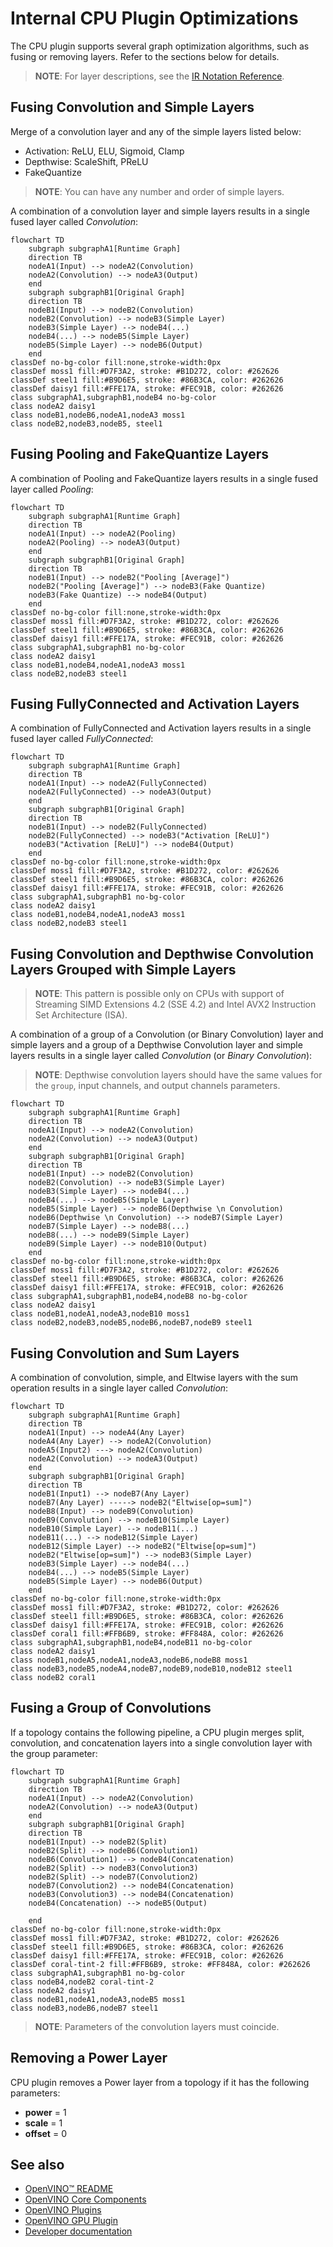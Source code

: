 # Internal CPU Plugin Optimizations

The CPU plugin supports several graph optimization algorithms, such as fusing or removing layers.
Refer to the sections below for details.

> **NOTE**: For layer descriptions, see the [IR Notation Reference](https://docs.openvino.ai/latest/openvino_docs_ops_opset.html).


## Fusing Convolution and Simple Layers

Merge of a convolution layer and any of the simple layers listed below:
- Activation: ReLU, ELU, Sigmoid, Clamp
- Depthwise: ScaleShift, PReLU
- FakeQuantize

> **NOTE**: You can have any number and order of simple layers.

A combination of a convolution layer and simple layers results in a single fused layer called 
*Convolution*:

```mermaid
flowchart TD
    subgraph subgraphA1[Runtime Graph]
    direction TB
    nodeA1(Input) --> nodeA2(Convolution)
    nodeA2(Convolution) --> nodeA3(Output)
    end
    subgraph subgraphB1[Original Graph]
    direction TB
    nodeB1(Input) --> nodeB2(Convolution)
    nodeB2(Convolution) --> nodeB3(Simple Layer)
    nodeB3(Simple Layer) --> nodeB4(...)
    nodeB4(...) --> nodeB5(Simple Layer)
    nodeB5(Simple Layer) --> nodeB6(Output)
    end
classDef no-bg-color fill:none,stroke-width:0px
classDef moss1 fill:#D7F3A2, stroke: #B1D272, color: #262626
classDef steel1 fill:#B9D6E5, stroke: #86B3CA, color: #262626
classDef daisy1 fill:#FFE17A, stroke: #FEC91B, color: #262626
class subgraphA1,subgraphB1,nodeB4 no-bg-color
class nodeA2 daisy1
class nodeB1,nodeB6,nodeA1,nodeA3 moss1
class nodeB2,nodeB3,nodeB5, steel1
```

## Fusing Pooling and FakeQuantize Layers

A combination of Pooling and FakeQuantize layers results in a single fused layer called *Pooling*:  

```mermaid
flowchart TD
    subgraph subgraphA1[Runtime Graph]
    direction TB
    nodeA1(Input) --> nodeA2(Pooling)
    nodeA2(Pooling) --> nodeA3(Output)
    end
    subgraph subgraphB1[Original Graph]
    direction TB
    nodeB1(Input) --> nodeB2("Pooling [Average]")
    nodeB2("Pooling [Average]") --> nodeB3(Fake Quantize)
    nodeB3(Fake Quantize) --> nodeB4(Output)
    end
classDef no-bg-color fill:none,stroke-width:0px
classDef moss1 fill:#D7F3A2, stroke: #B1D272, color: #262626
classDef steel1 fill:#B9D6E5, stroke: #86B3CA, color: #262626
classDef daisy1 fill:#FFE17A, stroke: #FEC91B, color: #262626
class subgraphA1,subgraphB1 no-bg-color
class nodeA2 daisy1
class nodeB1,nodeB4,nodeA1,nodeA3 moss1
class nodeB2,nodeB3 steel1
```
## Fusing FullyConnected and Activation Layers

A combination of FullyConnected and Activation layers results in a single fused layer called 
*FullyConnected*:

```mermaid
flowchart TD
    subgraph subgraphA1[Runtime Graph]
    direction TB
    nodeA1(Input) --> nodeA2(FullyConnected)
    nodeA2(FullyConnected) --> nodeA3(Output)
    end
    subgraph subgraphB1[Original Graph]
    direction TB
    nodeB1(Input) --> nodeB2(FullyConnected)
    nodeB2(FullyConnected) --> nodeB3("Activation [ReLU]")
    nodeB3("Activation [ReLU]") --> nodeB4(Output)
    end
classDef no-bg-color fill:none,stroke-width:0px
classDef moss1 fill:#D7F3A2, stroke: #B1D272, color: #262626
classDef steel1 fill:#B9D6E5, stroke: #86B3CA, color: #262626
classDef daisy1 fill:#FFE17A, stroke: #FEC91B, color: #262626
class subgraphA1,subgraphB1 no-bg-color
class nodeA2 daisy1
class nodeB1,nodeB4,nodeA1,nodeA3 moss1
class nodeB2,nodeB3 steel1
```
## Fusing Convolution and Depthwise Convolution Layers Grouped with Simple Layers

> **NOTE**: This pattern is possible only on CPUs with support of Streaming SIMD Extensions 4.2 
> (SSE 4.2) and Intel AVX2 Instruction Set Architecture (ISA).

A combination of a group of a Convolution (or Binary Convolution) layer and simple layers and a group of a Depthwise Convolution
layer and simple layers results in a single layer called *Convolution* (or *Binary Convolution*):
> **NOTE**: Depthwise convolution layers should have the same values for the `group`, input channels, and output channels parameters.

```mermaid
flowchart TD
    subgraph subgraphA1[Runtime Graph]
    direction TB
    nodeA1(Input) --> nodeA2(Convolution)
    nodeA2(Convolution) --> nodeA3(Output)
    end
    subgraph subgraphB1[Original Graph]
    direction TB
    nodeB1(Input) --> nodeB2(Convolution)
    nodeB2(Convolution) --> nodeB3(Simple Layer)
    nodeB3(Simple Layer) --> nodeB4(...)
    nodeB4(...) --> nodeB5(Simple Layer)
    nodeB5(Simple Layer) --> nodeB6(Depthwise \n Convolution)
    nodeB6(Depthwise \n Convolution) --> nodeB7(Simple Layer)
    nodeB7(Simple Layer) --> nodeB8(...)
    nodeB8(...) --> nodeB9(Simple Layer)
    nodeB9(Simple Layer) --> nodeB10(Output)
    end
classDef no-bg-color fill:none,stroke-width:0px
classDef moss1 fill:#D7F3A2, stroke: #B1D272, color: #262626
classDef steel1 fill:#B9D6E5, stroke: #86B3CA, color: #262626
classDef daisy1 fill:#FFE17A, stroke: #FEC91B, color: #262626
class subgraphA1,subgraphB1,nodeB4,nodeB8 no-bg-color
class nodeA2 daisy1
class nodeB1,nodeA1,nodeA3,nodeB10 moss1
class nodeB2,nodeB3,nodeB5,nodeB6,nodeB7,nodeB9 steel1
```
## Fusing Convolution and Sum Layers

A combination of convolution, simple, and Eltwise layers with the sum operation results in a single layer called *Convolution*:

```mermaid
flowchart TD
    subgraph subgraphA1[Runtime Graph]
    direction TB
    nodeA1(Input) --> nodeA4(Any Layer)
    nodeA4(Any Layer) --> nodeA2(Convolution)
    nodeA5(Input2) ---> nodeA2(Convolution)
    nodeA2(Convolution) --> nodeA3(Output)
    end
    subgraph subgraphB1[Original Graph]
    direction TB
    nodeB1(Input1) --> nodeB7(Any Layer)
    nodeB7(Any Layer) -----> nodeB2("Eltwise[op=sum]")
    nodeB8(Input) --> nodeB9(Convolution)
    nodeB9(Convolution) --> nodeB10(Simple Layer)
    nodeB10(Simple Layer) --> nodeB11(...)
    nodeB11(...) --> nodeB12(Simple Layer)
    nodeB12(Simple Layer) --> nodeB2("Eltwise[op=sum]")
    nodeB2("Eltwise[op=sum]") --> nodeB3(Simple Layer)
    nodeB3(Simple Layer) --> nodeB4(...)
    nodeB4(...) --> nodeB5(Simple Layer)
    nodeB5(Simple Layer) --> nodeB6(Output)
    end
classDef no-bg-color fill:none,stroke-width:0px
classDef moss1 fill:#D7F3A2, stroke: #B1D272, color: #262626
classDef steel1 fill:#B9D6E5, stroke: #86B3CA, color: #262626
classDef daisy1 fill:#FFE17A, stroke: #FEC91B, color: #262626
classDef coral1 fill:#FFB6B9, stroke: #FF848A, color: #262626
class subgraphA1,subgraphB1,nodeB4,nodeB11 no-bg-color
class nodeA2 daisy1
class nodeB1,nodeA5,nodeA1,nodeA3,nodeB6,nodeB8 moss1
class nodeB3,nodeB5,nodeA4,nodeB7,nodeB9,nodeB10,nodeB12 steel1
class nodeB2 coral1
```
## Fusing a Group of Convolutions

If a topology contains the following pipeline, a CPU plugin merges split, convolution, and concatenation layers into a single convolution layer with the group parameter:   

```mermaid
flowchart TD
    subgraph subgraphA1[Runtime Graph]
    direction TB
    nodeA1(Input) --> nodeA2(Convolution)
    nodeA2(Convolution) --> nodeA3(Output)
    end
    subgraph subgraphB1[Original Graph]
    direction TB
    nodeB1(Input) --> nodeB2(Split)
    nodeB2(Split) --> nodeB6(Convolution1)
    nodeB6(Convolution1) --> nodeB4(Concatenation)
    nodeB2(Split) --> nodeB3(Convolution3)
    nodeB2(Split) --> nodeB7(Convolution2)
    nodeB7(Convolution2) --> nodeB4(Concatenation)
    nodeB3(Convolution3) --> nodeB4(Concatenation)
    nodeB4(Concatenation) --> nodeB5(Output)

    end
classDef no-bg-color fill:none,stroke-width:0px
classDef moss1 fill:#D7F3A2, stroke: #B1D272, color: #262626
classDef steel1 fill:#B9D6E5, stroke: #86B3CA, color: #262626
classDef daisy1 fill:#FFE17A, stroke: #FEC91B, color: #262626
classDef coral-tint-2 fill:#FFB6B9, stroke: #FF848A, color: #262626
class subgraphA1,subgraphB1 no-bg-color
class nodeB4,nodeB2 coral-tint-2
class nodeA2 daisy1
class nodeB1,nodeA1,nodeA3,nodeB5 moss1
class nodeB3,nodeB6,nodeB7 steel1
```
> **NOTE**: Parameters of the convolution layers must coincide.


## Removing a Power Layer

CPU plugin removes a Power layer from a topology if it has the following parameters:
  - <b>power</b> = 1
  - <b>scale</b> = 1
  - <b>offset</b> = 0

## See also

 * [OpenVINO™ README](../../../../README.md)
 * [OpenVINO Core Components](../../../README.md)
 * [OpenVINO Plugins](../../README.md)
 * [OpenVINO GPU Plugin](../README.md)
 * [Developer documentation](../../../../docs/dev/index.md)